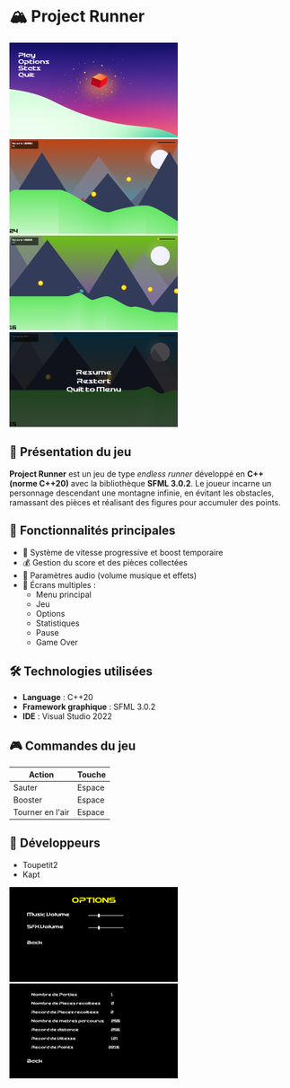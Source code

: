 # 🏔️ Project Runner
![MenuPrincipal](readmeAssets/menuPrincipal.png) ![MenuPrincipal](readmeAssets/gameplay2.png) ![MenuPrincipal](readmeAssets/gameplay1.png) ![MenuPrincipal](readmeAssets/menuPause.png)
## 📖 Présentation du jeu
**Project Runner** est un jeu de type *endless runner* développé en **C++ (norme C++20)** avec la bibliothèque **SFML 3.0.2**.
Le joueur incarne un personnage descendant une montagne infinie, en évitant les obstacles, ramassant des pièces et réalisant des figures pour accumuler des points.
## 🧩 Fonctionnalités principales
- 🏃 Système de vitesse progressive et boost temporaire
- 💰 Gestion du score et des pièces collectées
- 🎵 Paramètres audio (volume musique et effets)
- 🧊 Écrans multiples :
  - Menu principal
  - Jeu
  - Options
  - Statistiques
  - Pause
  - Game Over
## 🛠️ Technologies utilisées
- **Language** : C++20
- **Framework graphique** : SFML 3.0.2
- **IDE** : Visual Studio 2022
## 🎮 Commandes du jeu
| Action           | Touche |
|------------------|--------|
| Sauter           | Espace |
| Booster          | Espace |
| Tourner en l'air | Espace |
## 👤 Développeurs
- Toupetit2
- Kapt
  
![MenuPrincipal](readmeAssets/menuOptions.png) ![MenuPrincipal](readmeAssets/menuStats.png) 
